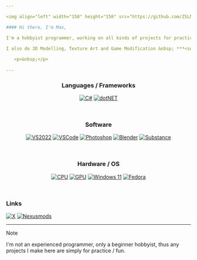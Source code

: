 ```yaml
---

<img align="left" width="150" height="150" src="https://github.com/ZSLN-dev/ZSLN-dev/assets/157525219/bff72a3d-5cbe-4423-8871-91f465838dd1">

#### Hi there, I'm Max,

I'm a hobbyist programmer, working on all kinds of projects for practice and fun. For now, I'm using ***C# and Blazor*** for the most part.
   
I also do 3D Modelling, Texture Art and Game Modification &nbsp; ***<sup><sub>( See below for Things I use / Links )</sub></sup>***

   <p>&nbsp;</p>
   
---
```


<div align="center">

### Languages / Frameworks

  <a href="">![C#](https://img.shields.io/badge/C%23-239120?style=for-the-badge&logo=csharp&logoColor=white)</a>
  <a href="">![dotNET](https://img.shields.io/badge/.NET-5C2D91?style=for-the-badge&logo=.net&logoColor=white)</a>

</div>

   <p>&nbsp;</p>

<div align="center">

### Software

  <a href="">![VS2022](https://img.shields.io/badge/Visual_Studio-5C2D91?style=for-the-badge&logo=visual%20studio&logoColor=white)</a>
  <a href="">![VSCode](https://img.shields.io/badge/VSCode-0078D4?style=for-the-badge&logo=visual%20studio%20code&logoColor=white)</a>
  <a href="">![Photoshop](https://img.shields.io/badge/Photoshop-31A8FF?style=for-the-badge&logo=Adobe%20Photoshop&logoColor=black)</a>
  <a href="">![Blender](https://img.shields.io/badge/blender-%23F5792A.svg?style=for-the-badge&logo=blender&logoColor=white)</a>
  <a href="">![Substance](https://img.shields.io/badge/-Substance_Painter-green?style=for-the-badge&logo=)</a>

</div>

   <p>&nbsp;</p>

<div align="center">

### Hardware / OS

  <a href="">![CPU](https://img.shields.io/badge/i7_9700k-0071C5?style=for-the-badge&logo=intel&logoColor=white)</a>
  <a href="">![GPU](https://img.shields.io/badge/RTX3060ti-76B900?style=for-the-badge&logo=nvidia&logoColor=white)</a>
  <a href="">![Windows 11](https://img.shields.io/badge/Windows-0078D6?style=for-the-badge&logo=windows&logoColor=white)</a>
  <a href="">![Fedora](https://img.shields.io/badge/Fedora-294172?style=for-the-badge&logo=fedora&logoColor=white)</a>

</div>

   <p>&nbsp;</p>

### Links
[![X](https://img.shields.io/badge/Twitter-1DA1F2?style=for-the-badge&logo=twitter&logoColor=white)](https://twitter.com/devZAS)
[![Nexusmods](https://img.shields.io/badge/-nexusmods-orange?style=for-the-badge&logo=)](https://www.nexusmods.com/users/127940103)

---
> [!NOTE]  
> I'm not an experienced programmer, only a beginner hobbyist, thus any projects I make here are simply for practice / fun.
